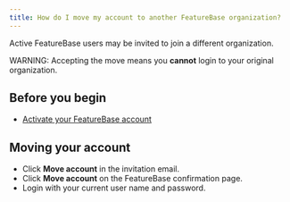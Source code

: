 ```yaml
---
title: How do I move my account to another FeatureBase organization?
---
```


Active FeatureBase users may be invited to join a different organization.

WARNING: Accepting the move means you **cannot** login to your original organization.

## Before you begin

* [Activate your FeatureBase account](/cloud/my-account/cloud-user-activate-account)

## Moving your account

* Click **Move account** in the invitation email.
* Click **Move account** on the FeatureBase confirmation page.
* Login with your current user name and password.
